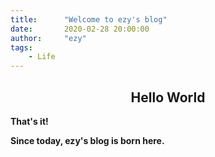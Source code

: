 ```yaml
---
title:      "Welcome to ezy's blog"
date:       2020-02-28 20:00:00
author:     "ezy"
tags:
    - Life
---
```


## <center>Hello World</center>

**That's it!**

**Since today, ezy's blog is born here.**